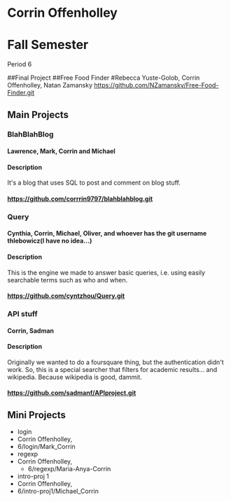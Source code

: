 Corrin Offenholley
========

# Fall Semester
Period 6

##Final Project
##Free Food Finder
#Rebecca Yuste-Golob, Corrin Offenholley, Natan Zamansky
https://github.com/NZamansky/Free-Food-Finder.git 


## Main Projects

### BlahBlahBlog
#### Lawrence, Mark, Corrin and Michael
#### Description
It's a blog that uses SQL to post and comment on blog stuff.
#### https://github.com/corrrin9797/blahblahblog.git

### Query
#### Cynthia, Corrin, Michael, Oliver, and whoever has the git username thlebowicz(I have no idea...)
#### Description
This is the engine we made to answer basic queries, i.e. using easily searchable terms such as who and when.
#### https://github.com/cyntzhou/Query.git

### API stuff
#### Corrin, Sadman
#### Description
Originally we wanted to do a foursquare thing, but the authentication didn't work. So, this is a special searcher that filters for academic results... and wikipedia. Because wikipedia is good, dammit.
#### https://github.com/sadmanf/APIproject.git

## Mini Projects

 * login
  * Corrin Offenholley, 
  * 6/login/Mark_Corrin
 * regexp
  * Corrin Offenholley, 
	* 6/regexp/Maria-Anya-Corrin
 * intro-proj 1
  * Corrin Offenholley, 
  * 6/intro-proj1/Michael_Corrin
